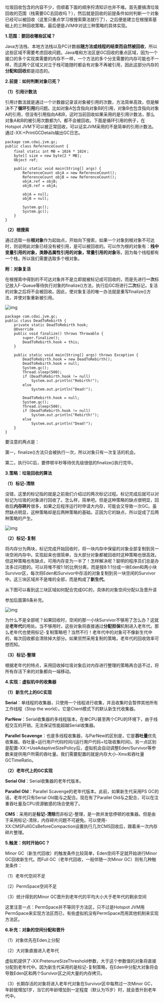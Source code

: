 ​	垃圾回收包含的内容不少，但顺着下面的顺序捋清知识也并不难。首先要搞清垃圾回收的范围（栈需要GC去回收吗？），然后就是回收的前提条件如何判断一个对象已经可以被回收（这里只重点学习根搜索算法就行了），之后便是建立在根搜索基础上的三种回收策略，最后便是JVM中对这三种策略的具体实现。

**1.范围：要回收哪些区域？**

​	Java方法栈、本地方法栈以及PC计数器**随方法或线程的结束而自然被回收**，所以这些区域不需要考虑回收问题。Java堆和方法区是GC回收的重点区域，因为一个接口的多个实现类需要的内存不一样，一个方法的多个分支需要的内存可能也不一样，而这两个区域又对立于栈可能随时都会有对象不再被引用，因此这部分内存的**分配和回收**都是动态的。

**2.前提：如何判断对象已死？**

**（1）引用计数法**

​	引用计数法就是通过一个计数器记录该对象被引用的次数，方法简单高效，但是解决不了**循环引用**的问题。比如对象A包含指向对象B的引用，对象B也包含指向对象A的引用，但没有引用指向A和B，这时当前回收如果采用的是引用计数法，那么对象A和B的被引用次数都为1，都不会被回收。下面是循环引用的例子，在Hotspot JVM下可以被正常回收，可以证实JVM采用的不是简单的引用计数法。通过-XX:+PrintGCDetails输出GC日志。

	package com.cdai.jvm.gc;
	public class ReferenceCount {
		final static int MB = 1024 * 1024；
		byte[] size = new byte[2 * MB];
		Object ref;
	
		public static void main(String[] args) {
			ReferenceCount objA = new ReferenceCount();
			ReferenceCount objB = new ReferenceCount();
			objA.ref = objB;
			objB.ref = objA;
		
			objA = null;
			objB = null;
		
			System.gc();
			System.gc();
		}
	}

**（2）根搜索**

​	通过选取一些**根对象**作为起始点，开始向下搜索，如果一个对象到根对象不可达时，则说明此对象已经没有被引用，是可以被回收的。可以作为根的对象有：**栈中变量引用的对象，类静态属性引用的对象，常量引用的对象**等。因为每个线程都有一个栈，所以我们需要选取多个根对象。

**附：对象复活**

在根搜索中得到的不可达对象并不是立即就被标记成可回收的，而是先进行**一次**标记放入F-Queue等待执行对象的finalize()方法，执行后GC将进行**二次**标记，复活的对象之后将不会被回收。因此，使对象复活的唯一办法就是重写finalize()方法，并使对象重新被引用。

![img](http://img.my.csdn.net/uploads/201209/02/1346554910_4185.png)

	package com.cdai.jvm.gc;
	public class DeadToRebirth {
		private static DeadToRebirth hook; 
		@Override
		public void finalize() throws Throwable {
			super.finalize();
			DeadToRebirth.hook = this;
		}
	
		public static void main(String[] args) throws Exception {
			DeadToRebirth.hook = new DeadToRebirth();
	        DeadToRebirth.hook = null;
	        System.gc();
	        Thread.sleep(500);
	        if (DeadToRebirth.hook != null)
	            System.out.println("Rebirth!");
	        else
	            System.out.println("Dead!");
	
	        DeadToRebirth.hook = null;
	        System.gc();
	        Thread.sleep(500);
	        if (DeadToRebirth.hook != null)
	            System.out.println("Rebirth!");
	        else
	            System.out.println("Dead!");
	    }
	}

要注意的两点是：

第一，finalize()方法只会被执行一次，所以对象只有一次复活的机会。

第二，执行GC后，要停顿半秒等待优先级很低的finalize()执行完毕。

**3.策略：垃圾回收的算法**

**（1）标记-清除**

没错，这里的标记指的就是之前我们介绍过的两次标记过程。标记完成后就可以对标记为垃圾的对象进行回收了。怎么样，简单吧。但是这种策略的缺点很明显，回收后**内存碎片**很多，如果之后程序运行时申请大内存，可能会又导致一次GC。虽然缺点明显，这种策略却是后两种策略的基础。正因为它的缺点，所以促成了后两种策略的产生。

![img](http://img.my.csdn.net/uploads/201209/02/1346555170_6180.png)

**（2）标记-复制**

将内存分为两块，标记完成开始回收时，将一块内存中保留的对象全部复制到另一块空闲内存中。实现起来也很简单，当大部分对象都被回收时这种策略也很高效。但这种策略也有缺点，可用内存变为一半了！怎样解决呢？聪明的程序员们总是办法多过问题的。可以将堆不按1:1的比例分离，而是按8:1:1分成一块Eden和两小块Survivor区，每次将Eden和Survivor中存活的对象复制到另一块空闲的Survivor中。这三块区域并不是堆的全部，而是构成了**新生代**。

从下图可以看到这三块区域如何配合完成GC的，具体的对象空间分配以及晋升请

参加后面第6条补充。

![img](http://img.my.csdn.net/uploads/201209/02/1346555212_7344.png)

​	为什么不是全部呢？如果回收时，空闲的那一小块Survivor不够用了怎么办？这就是**老年代**的用处。当不够用时，这些对象将直接通过**分配担保**机制进入老年代。那么老年代也使用标记-复制策略吧？当然不行！老年代中的对象可不像新生代中的，每次回收都会清除掉大部分。如果贸然采用复制的策略，老年代的回收效率可想而知。

**（3）标记-整理**

根据老年代的特点，采用回收掉垃圾对象后对内存进行整理的策略再合适不过，将所有存活下来的对象都向一端移动。

**4.实现：虚拟机中的收集器**

**（1）新生代上的GC实现**

**Serial**：单线程的收集器，只使用一个线程进行收集，并且收集时会暂停其他所有工作线程（Stop the world）。它是Client模式下的默认新生代收集器。

**ParNew**：Serial收集器的多线程版本。在单CPU甚至两个CPU的环境下，由于线程交互的开销，无法保证性能超越Serial收集器。

**Parallel Scavenge**：也是多线程收集器，与ParNew的区别是，它是**吞吐量**优先收集器。吞吐量=运行用户代码时间/(运行用户代码+垃圾收集时间)。另一点区别是配置-XX:+UseAdaptiveSizePolicy后，虚拟机会自动调整Eden/Survivor等参数来提供用户所需的吞吐量。我们需要配置的就是内存大小-Xmx和吞吐量GCTimeRatio。

**（2）老年代上的GC实现**

**Serial Old**：Serial收集器的老年代版本。

**Parallel Old**：Parallel Scavenge的老年代版本。此前，如果新生代采用PS GC的话，老年代只有Serial Old能与之配合。现在有了Parallel Old与之配合，可以在注重吞吐量及CPU资源敏感的场合使用了。

**CMS**：采用的是**标记-清除**而非标记-整理，是一款并发低停顿的收集器。但是由于采用标记-清除，内存碎片问题不可避免。可以使用-XX:CMSFullGCsBeforeCompaction设置执行几次CMS回收后，跟着来一次内存碎片整理。

**5.触发：何时开始GC？**

Minor GC（新生代回收）的触发条件比较简单，Eden空间不足就开始进行Minor GC回收新生代。而Full GC（老年代回收，一般伴随一次Minor GC）则有几种触发条件：

（1）老年代空间不足

（2）PermSpace空间不足

（3）统计得到的Minor GC晋升到老年代的平均大小大于老年代的剩余空间

这里注意一点：PermSpace并不等同于方法区，只不过是Hotspot JVM用PermSpace来实现方法区而已，有些虚拟机没有PermSpace而用其他机制来实现方法区。

**6.补充：对象的空间分配和晋升**

（1）对象优先在Eden上分配

（2）大对象直接进入老年代

虚拟机提供了-XX:PretenureSizeThreshold参数，大于这个参数值的对象将直接分配到老年代中。因为新生代采用的是标记-复制策略，在Eden中分配大对象将会导致Eden区和两个Survivor区之间大量的内存拷贝。

（3）长期存活的对象将进入老年代对象在Survivor区中每熬过一次Minor GC，年龄就增加1岁，当它的年龄增加到一定程度（默认为15岁）时，就会晋升到老年代中。
